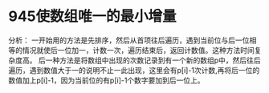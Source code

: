 # 945使数组唯一的最小增量
分析：
一开始用的方法是先排序，然后从首项往后遍历，遇到当前位与后一位相等的情况就使后一位加一，计数一次，遍历结束后，返回计数值。这种方法时间复杂度高。
后一种方法是将数组中出现的次数记录到有一个新的数组p中，然后往后遍历，遇到数值大于一的说明不止一此出现，这里会有p[i]-1次计数,再将后一位的数值加上p[i]-1，因为当前位的有p[i]-1个数字要加到后一位上。